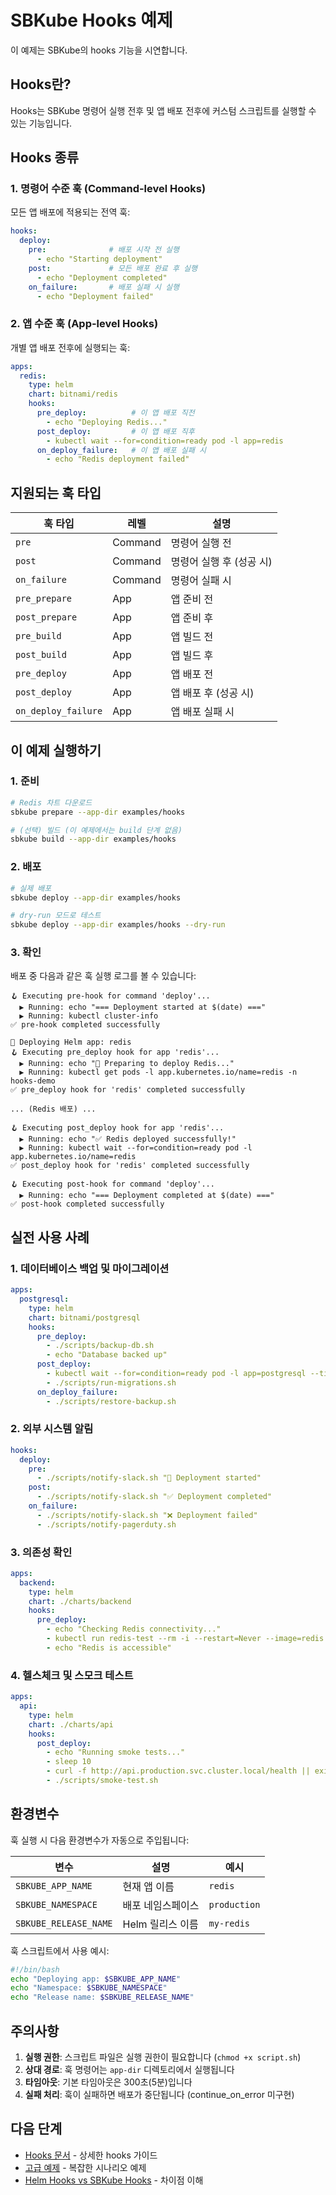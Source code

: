 # SBKube Hooks 예제

이 예제는 SBKube의 hooks 기능을 시연합니다.

## Hooks란?

Hooks는 SBKube 명령어 실행 전후 및 앱 배포 전후에 커스텀 스크립트를 실행할 수 있는 기능입니다.

## Hooks 종류

### 1. 명령어 수준 훅 (Command-level Hooks)

모든 앱 배포에 적용되는 전역 훅:

```yaml
hooks:
  deploy:
    pre:              # 배포 시작 전 실행
      - echo "Starting deployment"
    post:             # 모든 배포 완료 후 실행
      - echo "Deployment completed"
    on_failure:       # 배포 실패 시 실행
      - echo "Deployment failed"
```

### 2. 앱 수준 훅 (App-level Hooks)

개별 앱 배포 전후에 실행되는 훅:

```yaml
apps:
  redis:
    type: helm
    chart: bitnami/redis
    hooks:
      pre_deploy:          # 이 앱 배포 직전
        - echo "Deploying Redis..."
      post_deploy:         # 이 앱 배포 직후
        - kubectl wait --for=condition=ready pod -l app=redis
      on_deploy_failure:   # 이 앱 배포 실패 시
        - echo "Redis deployment failed"
```

## 지원되는 훅 타입

| 훅 타입 | 레벨 | 설명 |
|---------|------|------|
| `pre` | Command | 명령어 실행 전 |
| `post` | Command | 명령어 실행 후 (성공 시) |
| `on_failure` | Command | 명령어 실패 시 |
| `pre_prepare` | App | 앱 준비 전 |
| `post_prepare` | App | 앱 준비 후 |
| `pre_build` | App | 앱 빌드 전 |
| `post_build` | App | 앱 빌드 후 |
| `pre_deploy` | App | 앱 배포 전 |
| `post_deploy` | App | 앱 배포 후 (성공 시) |
| `on_deploy_failure` | App | 앱 배포 실패 시 |

## 이 예제 실행하기

### 1. 준비

```bash
# Redis 차트 다운로드
sbkube prepare --app-dir examples/hooks

# (선택) 빌드 (이 예제에서는 build 단계 없음)
sbkube build --app-dir examples/hooks
```

### 2. 배포

```bash
# 실제 배포
sbkube deploy --app-dir examples/hooks

# dry-run 모드로 테스트
sbkube deploy --app-dir examples/hooks --dry-run
```

### 3. 확인

배포 중 다음과 같은 훅 실행 로그를 볼 수 있습니다:

```
🪝 Executing pre-hook for command 'deploy'...
  ▶ Running: echo "=== Deployment started at $(date) ==="
  ▶ Running: kubectl cluster-info
✅ pre-hook completed successfully

🚀 Deploying Helm app: redis
🪝 Executing pre_deploy hook for app 'redis'...
  ▶ Running: echo "🚀 Preparing to deploy Redis..."
  ▶ Running: kubectl get pods -l app.kubernetes.io/name=redis -n hooks-demo
✅ pre_deploy hook for 'redis' completed successfully

... (Redis 배포) ...

🪝 Executing post_deploy hook for app 'redis'...
  ▶ Running: echo "✅ Redis deployed successfully!"
  ▶ Running: kubectl wait --for=condition=ready pod -l app.kubernetes.io/name=redis
✅ post_deploy hook for 'redis' completed successfully

🪝 Executing post-hook for command 'deploy'...
  ▶ Running: echo "=== Deployment completed at $(date) ==="
✅ post-hook completed successfully
```

## 실전 사용 사례

### 1. 데이터베이스 백업 및 마이그레이션

```yaml
apps:
  postgresql:
    type: helm
    chart: bitnami/postgresql
    hooks:
      pre_deploy:
        - ./scripts/backup-db.sh
        - echo "Database backed up"
      post_deploy:
        - kubectl wait --for=condition=ready pod -l app=postgresql --timeout=300s
        - ./scripts/run-migrations.sh
      on_deploy_failure:
        - ./scripts/restore-backup.sh
```

### 2. 외부 시스템 알림

```yaml
hooks:
  deploy:
    pre:
      - ./scripts/notify-slack.sh "🚀 Deployment started"
    post:
      - ./scripts/notify-slack.sh "✅ Deployment completed"
    on_failure:
      - ./scripts/notify-slack.sh "❌ Deployment failed"
      - ./scripts/notify-pagerduty.sh
```

### 3. 의존성 확인

```yaml
apps:
  backend:
    type: helm
    chart: ./charts/backend
    hooks:
      pre_deploy:
        - echo "Checking Redis connectivity..."
        - kubectl run redis-test --rm -i --restart=Never --image=redis:alpine -- redis-cli -h redis ping
        - echo "Redis is accessible"
```

### 4. 헬스체크 및 스모크 테스트

```yaml
apps:
  api:
    type: helm
    chart: ./charts/api
    hooks:
      post_deploy:
        - echo "Running smoke tests..."
        - sleep 10
        - curl -f http://api.production.svc.cluster.local/health || exit 1
        - ./scripts/smoke-test.sh
```

## 환경변수

훅 실행 시 다음 환경변수가 자동으로 주입됩니다:

| 변수 | 설명 | 예시 |
|------|------|------|
| `SBKUBE_APP_NAME` | 현재 앱 이름 | `redis` |
| `SBKUBE_NAMESPACE` | 배포 네임스페이스 | `production` |
| `SBKUBE_RELEASE_NAME` | Helm 릴리스 이름 | `my-redis` |

훅 스크립트에서 사용 예시:

```bash
#!/bin/bash
echo "Deploying app: $SBKUBE_APP_NAME"
echo "Namespace: $SBKUBE_NAMESPACE"
echo "Release name: $SBKUBE_RELEASE_NAME"
```

## 주의사항

1. **실행 권한**: 스크립트 파일은 실행 권한이 필요합니다 (`chmod +x script.sh`)
2. **상대 경로**: 훅 명령어는 `app-dir` 디렉토리에서 실행됩니다
3. **타임아웃**: 기본 타임아웃은 300초(5분)입니다
4. **실패 처리**: 훅이 실패하면 배포가 중단됩니다 (continue_on_error 미구현)

## 다음 단계

- [Hooks 문서](../../docs/02-features/hooks.md) - 상세한 hooks 가이드
- [고급 예제](../advanced-hooks/) - 복잡한 시나리오 예제
- [Helm Hooks vs SBKube Hooks](../../docs/07-troubleshooting/README.md#helm-hooks-vs-sbkube-hooks) - 차이점 이해
